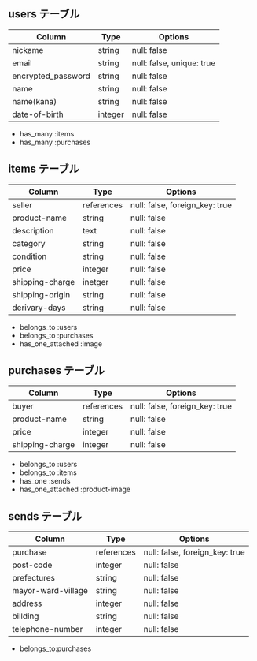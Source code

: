 ## users テーブル

| Column              | Type    | Options                   |
| ------------------- | ------- | ------------------------- |
| nickame             | string  | null: false               |
| email               | string  | null: false, unique: true |
| encrypted_password  | string  | null: false               |
| name                | string  | null: false               |
| name(kana)          | string  | null: false               |
| date-of-birth       | integer | null: false               |

- has_many :items
- has_many :purchases


## items テーブル

| Column          | Type       | Options                        |
| --------------- | ---------- | ------------------------------ |
| seller          | references | null: false, foreign_key: true |
| product-name    | string     | null: false                    |
| description     | text       | null: false                    |
| category        | string     | null: false                    | 
| condition       | string     | null: false                    |
| price           | integer    | null: false                    | 
| shipping-charge | inetger    | null: false                    |
| shipping-origin | string     | null: false                    |
| derivary-days   | string     | null: false                    |

- belongs_to :users
- belongs_to :purchases
- has_one_attached :image

## purchases テーブル
| Column          | Type       |Options                         |
| --------------- | ---------- |------------------------------- |
| buyer           | references | null: false, foreign_key: true |
| product-name    | string     | null: false                    |
| price           | integer    | null: false                    |
| shipping-charge | integer    | null: false                    |

- belongs_to :users
- belongs_to :items
- has_one :sends
- has_one_attached :product-image

## sends テーブル
| Column             | Type       |Options                         |
| ------------------ | ---------- | ------------------------------ |
| purchase           | references | null: false, foreign_key: true |
| post-code          | integer    | null: false                    |
| prefectures        | string     | null: false                    |
| mayor-ward-village | string     | null: false                    |
| address            | integer    | null: false                    |
| billding           | string     | null: false                    |
| telephone-number   | integer    | null: false                    |

- belongs_to:purchases